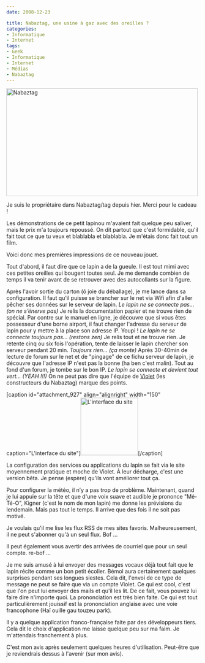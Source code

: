 ```yaml
---
date: 2008-12-23

title: Nabaztag, une usine à gaz avec des oreilles ?
categories:
- Informatique
- Internet
tags:
- Geek
- Informatique
- Internet
- Médias
- Nabaztag
---
```

 

<img class="alignnone size-full wp-image-926" title="Nabaztag" src="https://dlgjp9x71cipk.cloudfront.net/2008/12/181044383_5a4ab3b17e.jpg" alt="Nabaztag" width="500" height="281" />

Je suis le propriétaire dans Nabaztag/tag depuis hier. Merci pour le cadeau !

Les démonstrations de ce petit lapinou m'avaient fait quelque peu saliver, mais le prix m'a toujours repoussé. On dit partout que c'est formidable, qu'il fait tout ce que tu veux et blablabla et blablabla. Je m'étais donc fait tout un film.

Voici donc mes premières impressions de ce nouveau jouet.

<!--more-->

Tout d'abord, il faut dire que ce lapin a de la gueule. Il est tout mimi avec ces petites oreilles qui bougent toutes seul. Je me demande combien de temps il va tenir avant de se retrouver avec des autocollants sur la figure.

Après l'avoir sortie du carton (ô joie du déballage), je me lance dans sa configuration. Il faut qu'il puisse se brancher sur le net via Wifi afin d'aller pêcher ses données sur le serveur de lapin.<span>
</span><em>Le lapin ne se connecte pas... (on ne s’énerve pas)</em><span>
</span>Je relis la documentation papier et ne trouve rien de spécial. Par contre sur le manuel en ligne, je découvre que si vous êtes possesseur d'une borne airport, il faut changer l'adresse du serveur de lapin pour y mettre à la place son adresse IP. Youpi !<span>
</span><em>Le lapin ne se connecte toujours pas... (restons zen)</em><span>
</span>Je relis tout et ne trouve rien. Je retente cinq ou six fois l'opération, tente de laisser le lapin chercher son serveur pendant 20 min.<span>
</span><em>Toujours rien... (ça monte)</em><span>
</span>Après 30-40min de lecture de forum sur le net et de "pingage" de ce fichu serveur de lapin, je découvre que l'adresse IP n'est pas la bonne (ha ben c'est malin). Tout au fond d'un forum, je tombe sur le bon IP.<span>
</span><em>Le lapin se connecte et devient tout vert... (YEAH !!!)</em><span>
</span>On ne peut pas dire que l'équipe de <a title="Le site de Violet" href="https://www.violet.net">Violet</a> (les constructeurs du Nabaztag) marque des points.

[caption id="attachment_927" align="alignright" width="150" caption="L&#39;interface du site"]<a href="https://dlgjp9x71cipk.cloudfront.net/2008/12/violet.png"><img class="size-thumbnail wp-image-927 " title="Violet" src="https://dlgjp9x71cipk.cloudfront.net/2008/12/violet-150x150.png" alt="L'interface du site" width="150" height="150" /></a>[/caption]

La configuration des services ou applications du lapin se fait via le site moyennement pratique et moche de Violet. À leur décharge, c'est une version bêta. Je pense (espère) qu'ils vont améliorer tout ça.

Pour configurer la météo, il n’y a pas trop de problème. Maintenant, quand je lui appuie sur la tête et que d'une voix suave et audible je prononce "Mé-Té-O", Kigner (c'est le nom de mon lapin) me donne les prévisions du lendemain. Mais pas tout le temps. Il arrive que des fois il ne soit pas motivé.

Je voulais qu'il me lise les flux RSS de mes sites favoris. Malheureusement, il ne peut s'abonner qu'à un seul flux. Bof ...

Il peut également vous avertir des arrivées de courriel que pour un seul compte. re-bof ...

Je me suis amusé à lui envoyer des messages vocaux déjà tout fait que le lapin récite comme un bon petit écolier. Bémol aura certainement quelques surprises pendant ses longues siestes.<span>
</span>Cela dit, l'envoi de ce type de message ne peut se faire que via un compte Violet.<span>
</span>Ce qui est cool, c'est que l'on peut lui envoyer des mails et qu'il les lit. De ce fait, vous pouvez lui faire dire n'importe quoi. La prononciation est très bien faite. Ce qui est tout particulièrement jouissif est la prononciation anglaise avec une voie francophone (Haï ouille gau touzeu park).

Il y a quelque application franco-française faite par des développeurs tiers. Cela dit le choix d'application me laisse quelque peu sur ma faim. Je m'attendais franchement à plus.

C'est mon avis après seulement quelques heures d'utilisation. Peut-être que je reviendrais dessus à l'avenir (sur mon avis).
